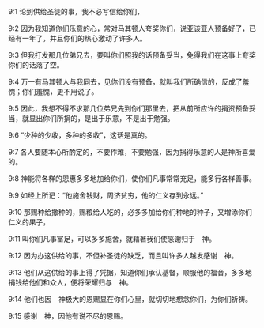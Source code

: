 <a id="1"></a>9:1  论到供给圣徒的事，我不必写信给你们，  

<a id="2"></a>9:2  因为我知道你们乐意的心，常对马其顿人夸奖你们，说亚该亚人预备好了，已经有一年了，并且你们的热心激动了许多人。  

<a id="3"></a>9:3  但我打发那几位弟兄去，要叫你们照我的话预备妥当，免得我们在这事上夸奖你们的话落了空。  

<a id="4"></a>9:4  万一有马其顿人与我同去，见你们没有预备，就叫我们所确信的，反成了羞愧；你们羞愧，更不用说了。  

<a id="5"></a>9:5  因此，我想不得不求那几位弟兄先到你们那里去，把从前所应许的捐资预备妥当，就显出你们所捐的，是出于乐意，不是出于勉强。  

<a id="6"></a>9:6  “少种的少收，多种的多收”，这话是真的。  

<a id="7"></a>9:7  各人要随本心所酌定的，不要作难，不要勉强，因为捐得乐意的人是神所喜爱的。  

<a id="8"></a>9:8  神能将各样的恩惠多多地加给你们，使你们凡事常常充足，能多行各样善事。  

<a id="9"></a>9:9  如经上所记：“他施舍钱财，周济贫穷，他的仁义存到永远。”  

<a id="10"></a>9:10  那赐种给撒种的，赐粮给人吃的，必多多加给你们种地的种子，又增添你们仁义的果子，  

<a id="11"></a>9:11  叫你们凡事富足，可以多多施舍，就藉著我们使感谢归于　神。  

<a id="12"></a>9:12  因为办这供给的事，不但补圣徒的缺乏，而且叫许多人越发感谢　神。  

<a id="13"></a>9:13  他们从这供给的事上得了凭据，知道你们承认基督，顺服他的福音，多多地捐钱给他们和众人，便将荣耀归与　神。  

<a id="14"></a>9:14  他们也因　神极大的恩赐显在你们心里，就切切地想念你们，为你们祈祷。  

<a id="15"></a>9:15  感谢　神，因他有说不尽的恩赐。  
